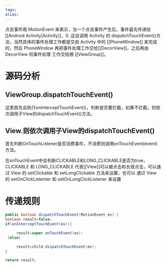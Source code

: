 ```yaml
---
tags: 
alias:
---
```


点击事件用 MotionEvent 来表示，当一个点击事件产生后，事件最先传递给 [[Android Activity|Activity]]，0. 这会调用 Activity 的 dispatchTouchEvent()方法，当然具体的事件处理工作都是交由 Activity 中的 [[PhoneWindow]] 来完成的，然后 PhoneWindow 再把事件处理工作交给[[DecorView]]，之后再由 DecorView 将事件处理 工作交给根 [[ViewGroup]]。

# 源码分析

## ViewGroup.dispatchTouchEvent()

这里首先会执行onInterceptTouchEvent()，判断是否要拦截，如果不拦截，则依次调用子View的dispatchTouchEvent()方法。

## View.则依次调用子View的dispatchTouchEvent()

首先判断OnTouchListener是否消费事件，不消费则调用onTouchEvent(event)方法。

在onTouchEvent中会判断CLICKABLE和LONG_CLICKABLE是否为true，CLICKABLE 和 LONG_CLICKABLE 代表[[View]]可以被点击和长按点击，可以通过 View 的 setClickable 和 setLongClickable 方法来设置，也可以 通过 View 的 setOnClickListenter 和 setOnLongClickListener 来设置

# 传递规则

```java
public boolean dispatchTouchEvent(MotionEvent ev) {
boolean result=false;
if(onInterceptTouchEvent(ev)){

     result=super.onTouchEvent(ev);
 }else{

     result=child.dispatchTouchEvent(ev);
}

return result;
```



